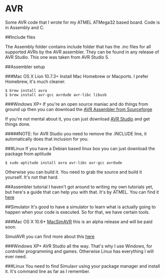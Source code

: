AVR
===

Some AVR code that I wrote for my ATMEL ATMega32 based board. Code is in Assembly and C.

##Include files

The Assembly folder contains include folder that has the .inc files for all supported AVRs by the AVR assembler. They can be found in any release of AVR Studio. This one was taken from AVR Studio 5.

##Assembler setup

###Mac OS X Lion 10.7.3+
Install Mac Homebrew or Macports. I prefer Homebrew, it's much cleaner.

```
$ brew install avra
$ brew install avr-gcc avrdude avr-libc libusb
```

###Windows XP+
If you're an open source maniac and do things from ground up then you can download the [AVR Assembler from Sourceforge](http://sourceforge.net/projects/avra/)

If you're not mental about it, you can just download [AVR Studio](http://www.atmel.com/microsite/atmel_studio6/) and get things done. 

#####NOTE: for AVR Studio you need to remove the .INCLUDE line, it automatically does that inclusion for you.


###Linux
If you have a Debian based linux box you can just download the package from aptitude
```
$ sudo aptitude install avra avr-libc avr-gcc avrdude
```
Otherwise you can build it. You need to grab the source and build it yourself. It's not that hard.

##Assembler tutorial
I haven't got around to writing my own tutorials yet, but here's a guide that can help you with that. It's by ATMEL. You can find it [here](http://www.atmel.com/Images/doc1022.pdf)

##Simulator
It's good to have a simulator to learn what is actually going to happen when your code is executed. So for that, we have certain tools.

###Mac OS X 10.6+
[MacSimAVR](http://www.fracturedsoftware.com/macsimavr) this is an alpha release and will be paid soon. 

SimulAVR you can find more about this [here](http://www.mikrocontroller.net/articles/AVR-Simulation)

###Windows XP+
AVR Studio all the way. That's why I use Windows, for controller programming and games. Otherwise Linux has everything I will ever need.

###Linux
You need to find Simulavr using your package manager and install it. It's command line as far as I remember.